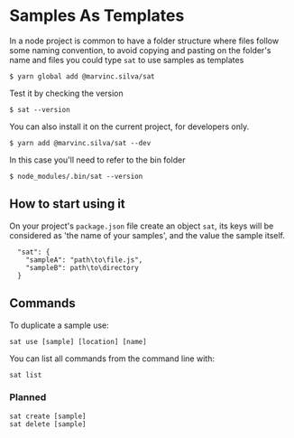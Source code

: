 # Samples As Templates

In a node project is common to have a folder structure where files follow some naming convention, to avoid copying and pasting on the folder's name and files you could type `sat` to use samples as templates

    $ yarn global add @marvinc.silva/sat

Test it by checking the version

    $ sat --version

You can also install it on the current project, for developers only.

    $ yarn add @marvinc.silva/sat --dev

In this case you'll need to refer to the bin folder

    $ node_modules/.bin/sat --version

## How to start using it

On your project's `package.json` file create an object `sat`, its keys will be considered as 'the name of your samples', and the value the sample itself.

      "sat": {
        "sampleA": "path\to\file.js",
        "sampleB": path\to\directory
      }

## Commands

To duplicate a sample use:

    sat use [sample] [location] [name]

You can list all commands from the command line with:

    sat list

### Planned

    sat create [sample]
    sat delete [sample]
